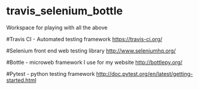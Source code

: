 # travis_selenium_bottle
Workspace for playing with all the above

#Travis CI - Automated testing framework
https://travis-ci.org/

#Selenium front end web testing library
http://www.seleniumhq.org/

#Bottle - microweb framework I use for my website
http://bottlepy.org/

#Pytest - python testing framework
http://doc.pytest.org/en/latest/getting-started.html

